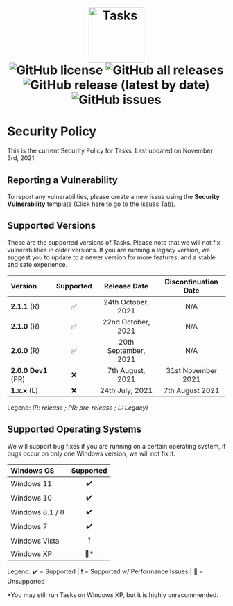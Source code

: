 <h1 align="center">
  <img src="https://user-images.githubusercontent.com/53088136/136106972-30a9cca8-7a32-479a-9368-74ffe2d60a43.png" alt="Tasks" height="128" /><br>
  <img alt="GitHub license" src="https://img.shields.io/github/license/litetools/tasks?style=flat-square"> <img alt="GitHub all releases" src="https://img.shields.io/github/downloads/LiteTools/Tasks/total?style=flat-square"> <img alt="GitHub release (latest by date)" src="https://img.shields.io/github/v/release/LiteTools/Tasks?style=flat-square"> <img alt="GitHub issues" src="https://img.shields.io/github/issues/LiteTools/Tasks?style=flat-square">
</h1>

# Security Policy
This is the current Security Policy for Tasks. Last updated on November 3rd, 2021.

## Reporting a Vulnerability
To report any vulnerabilities, please create a new Issue using the **Security Vulnerability** template (Click [here](https://github.com/LiteTools/Tasks/issues) to go to the Issues Tab).


## Supported Versions
These are the supported versions of Tasks. Please note that we will not fix vulnerabilities in older versions. If you are running a legacy version, we suggest you to update to a newer version for more features, and a stable and safe experience.

| Version             | Supported          | Release Date         | Discontinuation Date |
| :------------------ | :----------------: | :--------------:     | :------------------: |
| **2.1.1** (R)       | ✅                 | 24th October, 2021     | N/A
| **2.1.0** (R)       | ✅                 | 22nd October, 2021     | N/A
| **2.0.0** (R)       | ✅                 | 20th September, 2021 | N/A                  |
| **2.0.0 Dev1** (PR) | :x:                | 7th August, 2021     | 31st November 2021   |
| **1.x.x** (L)       | :x:                | 24th July, 2021      | 7th August 2021      |

Legend: *(R: release ; PR: pre-release ; L: Legacy)*

## Supported Operating Systems
We will support bug fixes if you are running on a certain operating system, if bugs occur on only one Windows version, we will not fix it.

| Windows OS      | Supported          | 
| :-------------- | :----------------: | 
| Windows 11      | ✔️                 | 
| Windows 10      | ✔️                 |
| Windows 8.1 / 8 | ✔️                 | 
| Windows 7       | ✔️                 | 
| Windows Vista   | ❗                 |
| Windows XP      | 🚫*                 |

Legend: ✔️ = Supported | ❗ = Supported w/ Performance Issues | 🚫 = Unsupported

*You may still run Tasks on Windows XP, but it is highly unrecommended.
